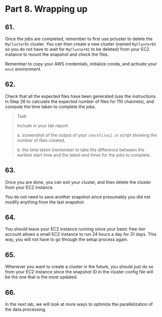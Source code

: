 # Part 8. Wrapping up

## 61.
Once the jobs are completed, remember to first use pcluster to delete the `MyCluster01` cluster. You can then create a new cluster (named `MyCluster02` so you do not have to wait for `MyCluster01` to be deleted) from your EC2 instance to mount the snapshot and check the files.

Remember to copy your AWS credentials, initialize conda, and activate your `env1` environment.

## 62.
Check that all the expected files have been generated (use the instructions in Step 26 to calculate the expected number of files for 110 channels), and compute the time taken to complete the jobs.  

> <p class="task"> Task
>
> Include in your lab report:
> 
> a. screenshot of the output of your `checkfiles2.sh` script showing the number of files created,
>
> b. the time taken (remember to take the difference between the earliest start time and the latest end time) for the jobs to complete.

## 63.
Once you are done, you can exit your cluster, and then delete the cluster from your EC2 instance.

You do not need to save another snapshot since presumably you did not modify anything from the last snapshot.

## 64.
You should leave your EC2 instance running since your basic free-tier account allows a small EC2 instance to run 24 hours a day for 31 days. This way, you will not have to go through the setup process again. 

## 65.
Whenever you want to create a cluster in the future, you should just do so from your EC2 instance since the snapshot ID in the cluster config file will be the one that is the most updated.

## 66.
In the next lab, we will look at more ways to optimize the parallelization of the data processing.


